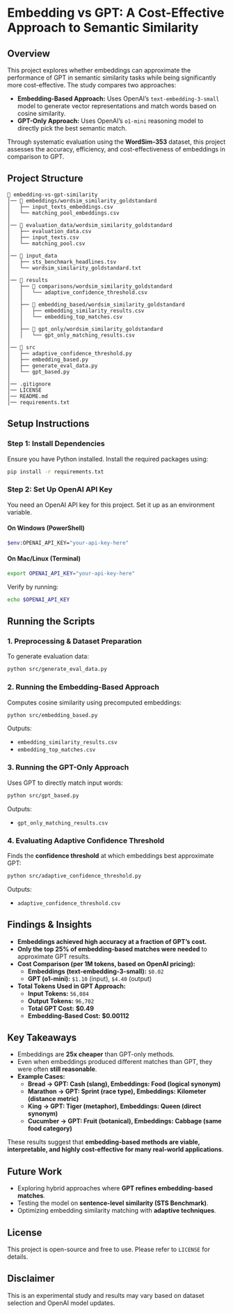 # **Embedding vs GPT: A Cost-Effective Approach to Semantic Similarity**

## **Overview**
This project explores whether embeddings can approximate the performance of GPT in semantic similarity tasks while being significantly more cost-effective. The study compares two approaches:
- **Embedding-Based Approach:** Uses OpenAI’s `text-embedding-3-small` model to generate vector representations and match words based on cosine similarity.
- **GPT-Only Approach:** Uses OpenAI’s `o1-mini` reasoning model to directly pick the best semantic match.

Through systematic evaluation using the **WordSim-353** dataset, this project assesses the accuracy, efficiency, and cost-effectiveness of embeddings in comparison to GPT.

## **Project Structure**
```
📂 embedding-vs-gpt-similarity
│── 📂 embeddings/wordsim_similarity_goldstandard
│   ├── input_texts_embeddings.csv
│   └── matching_pool_embeddings.csv
│
│── 📂 evaluation_data/wordsim_similarity_goldstandard
│   ├── evaluation_data.csv
│   ├── input_texts.csv
│   └── matching_pool.csv
│
│── 📂 input_data
│   ├── sts_benchmark_headlines.tsv
│   └── wordsim_similarity_goldstandard.txt
│
│── 📂 results
│   ├── 📂 comparisons/wordsim_similarity_goldstandard
│   │   └── adaptive_confidence_threshold.csv
│   │
│   ├── 📂 embedding_based/wordsim_similarity_goldstandard
│   │   ├── embedding_similarity_results.csv
│   │   └── embedding_top_matches.csv
│   │
│   ├── 📂 gpt_only/wordsim_similarity_goldstandard
│   │   └── gpt_only_matching_results.csv
│
│── 📂 src
│   ├── adaptive_confidence_threshold.py
│   ├── embedding_based.py
│   ├── generate_eval_data.py
│   └── gpt_based.py
│
│── .gitignore
│── LICENSE
│── README.md
│── requirements.txt
```

## **Setup Instructions**
### **Step 1: Install Dependencies**
Ensure you have Python installed. Install the required packages using:
```sh
pip install -r requirements.txt
```

### **Step 2: Set Up OpenAI API Key**
You need an OpenAI API key for this project. Set it up as an environment variable.

#### **On Windows (PowerShell)**
```sh
$env:OPENAI_API_KEY="your-api-key-here"
```
#### **On Mac/Linux (Terminal)**
```sh
export OPENAI_API_KEY="your-api-key-here"
```

Verify by running:
```sh
echo $OPENAI_API_KEY
```

## **Running the Scripts**
### **1. Preprocessing & Dataset Preparation**
To generate evaluation data:
```sh
python src/generate_eval_data.py
```

### **2. Running the Embedding-Based Approach**
Computes cosine similarity using precomputed embeddings:
```sh
python src/embedding_based.py
```
Outputs:
- `embedding_similarity_results.csv`
- `embedding_top_matches.csv`

### **3. Running the GPT-Only Approach**
Uses GPT to directly match input words:
```sh
python src/gpt_based.py
```
Outputs:
- `gpt_only_matching_results.csv`

### **4. Evaluating Adaptive Confidence Threshold**
Finds the **confidence threshold** at which embeddings best approximate GPT:
```sh
python src/adaptive_confidence_threshold.py
```
Outputs:
- `adaptive_confidence_threshold.csv`

## **Findings & Insights**
- **Embeddings achieved high accuracy at a fraction of GPT’s cost.**
- **Only the top 25% of embedding-based matches were needed** to approximate GPT results.
- **Cost Comparison (per 1M tokens, based on OpenAI pricing):**
  - **Embeddings (text-embedding-3-small):** `$0.02`
  - **GPT (o1-mini):** `$1.10` (input), `$4.40` (output)
- **Total Tokens Used in GPT Approach:**
  - **Input Tokens:** `56,084`
  - **Output Tokens:** `96,702`
  - **Total GPT Cost:** **$0.49**
  - **Embedding-Based Cost:** **$0.00112**

## **Key Takeaways**
- Embeddings are **25x cheaper** than GPT-only methods.
- Even when embeddings produced different matches than GPT, they were often **still reasonable**.
- **Example Cases:**
  - **Bread → GPT: Cash (slang), Embeddings: Food (logical synonym)**
  - **Marathon → GPT: Sprint (race type), Embeddings: Kilometer (distance metric)**
  - **King → GPT: Tiger (metaphor), Embeddings: Queen (direct synonym)**
  - **Cucumber → GPT: Fruit (botanical), Embeddings: Cabbage (same food category)**

These results suggest that **embedding-based methods are viable, interpretable, and highly cost-effective for many real-world applications**.

## **Future Work**
- Exploring hybrid approaches where **GPT refines embedding-based matches**.
- Testing the model on **sentence-level similarity (STS Benchmark)**.
- Optimizing embedding similarity matching with **adaptive techniques**.

## **License**
This project is open-source and free to use. Please refer to `LICENSE` for details.

## **Disclaimer**
This is an experimental study and results may vary based on dataset selection and OpenAI model updates.
